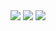 
<img src="https://user-images.githubusercontent.com/42416078/78191664-b827ed80-7433-11ea-8e0c-e7c4ca42642b.png">
<img src="https://user-images.githubusercontent.com/42416078/78191866-2bc9fa80-7434-11ea-90e5-760074966d92.png">
<img src="https://user-images.githubusercontent.com/42416078/78191908-443a1500-7434-11ea-9dc3-f130b0f627f2.png">

